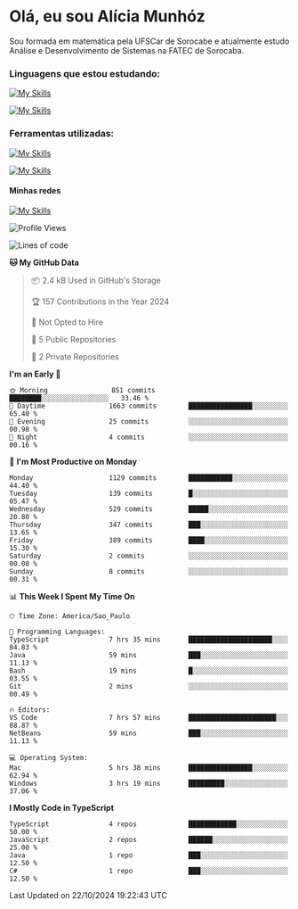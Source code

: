 # Olá, eu sou Alícia Munhóz

<p>Sou formada em matemática pela UFSCar de Sorocabe e atualmente estudo Análise e Desenvolvimento de Sistemas na FATEC de Sorocaba.</p>

### Linguagens que estou estudando:

[![My Skills](https://skillicons.dev/icons?i=js,ts,html,css)](https://skillicons.dev)


[![My Skills](https://skillicons.dev/icons?i=nodejs,java,py,latex)](https://skillicons.dev)

### Ferramentas utilizadas:

[![My Skills](https://skillicons.dev/icons?i=vscode,discord,figma,git)](https://skillicons.dev)

[![My Skills](https://skillicons.dev/icons?i=github,gmail,mongodb,sublime)](https://skillicons.dev)

#### Minhas redes
[![My Skills](https://skillicons.dev/icons?i=linkedin)](https://www.linkedin.com/in/aliciamunhozfrancodecamargo/)

<!--START_SECTION:waka-->
![Profile Views](http://img.shields.io/badge/Profile%20Views-1-blue)

![Lines of code](https://img.shields.io/badge/From%20Hello%20World%20I%27ve%20Written-3.7%20million%20lines%20of%20code-blue)

**🐱 My GitHub Data** 

> 📦 2.4 kB Used in GitHub's Storage 
 > 
> 🏆 157 Contributions in the Year 2024
 > 
> 🚫 Not Opted to Hire
 > 
> 📜 5 Public Repositories 
 > 
> 🔑 2 Private Repositories 
 > 
**I'm an Early 🐤** 

```text
🌞 Morning                851 commits         ████████░░░░░░░░░░░░░░░░░   33.46 % 
🌆 Daytime                1663 commits        ████████████████░░░░░░░░░   65.40 % 
🌃 Evening                25 commits          ░░░░░░░░░░░░░░░░░░░░░░░░░   00.98 % 
🌙 Night                  4 commits           ░░░░░░░░░░░░░░░░░░░░░░░░░   00.16 % 
```
📅 **I'm Most Productive on Monday** 

```text
Monday                   1129 commits        ███████████░░░░░░░░░░░░░░   44.40 % 
Tuesday                  139 commits         █░░░░░░░░░░░░░░░░░░░░░░░░   05.47 % 
Wednesday                529 commits         █████░░░░░░░░░░░░░░░░░░░░   20.80 % 
Thursday                 347 commits         ███░░░░░░░░░░░░░░░░░░░░░░   13.65 % 
Friday                   389 commits         ████░░░░░░░░░░░░░░░░░░░░░   15.30 % 
Saturday                 2 commits           ░░░░░░░░░░░░░░░░░░░░░░░░░   00.08 % 
Sunday                   8 commits           ░░░░░░░░░░░░░░░░░░░░░░░░░   00.31 % 
```


📊 **This Week I Spent My Time On** 

```text
🕑︎ Time Zone: America/Sao_Paulo

💬 Programming Languages: 
TypeScript               7 hrs 35 mins       █████████████████████░░░░   84.83 % 
Java                     59 mins             ███░░░░░░░░░░░░░░░░░░░░░░   11.13 % 
Bash                     19 mins             █░░░░░░░░░░░░░░░░░░░░░░░░   03.55 % 
Git                      2 mins              ░░░░░░░░░░░░░░░░░░░░░░░░░   00.49 % 

🔥 Editors: 
VS Code                  7 hrs 57 mins       ██████████████████████░░░   88.87 % 
NetBeans                 59 mins             ███░░░░░░░░░░░░░░░░░░░░░░   11.13 % 

💻 Operating System: 
Mac                      5 hrs 38 mins       ████████████████░░░░░░░░░   62.94 % 
Windows                  3 hrs 19 mins       █████████░░░░░░░░░░░░░░░░   37.06 % 
```

**I Mostly Code in TypeScript** 

```text
TypeScript               4 repos             ████████████░░░░░░░░░░░░░   50.00 % 
JavaScript               2 repos             ██████░░░░░░░░░░░░░░░░░░░   25.00 % 
Java                     1 repo              ███░░░░░░░░░░░░░░░░░░░░░░   12.50 % 
C#                       1 repo              ███░░░░░░░░░░░░░░░░░░░░░░   12.50 % 
```




 Last Updated on 22/10/2024 19:22:43 UTC
<!--END_SECTION:waka-->
